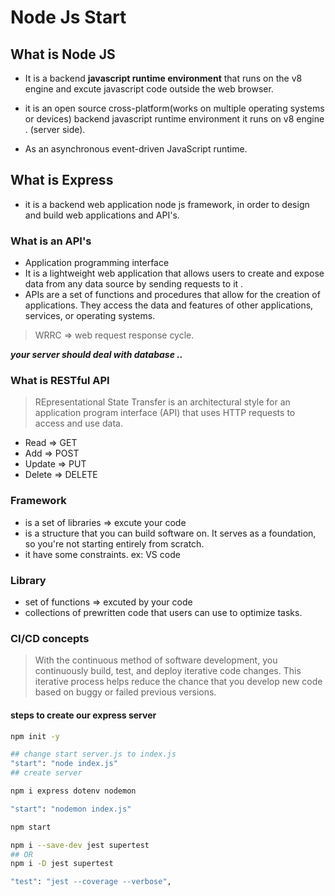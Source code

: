 # Node Js Start

## What is Node JS

* It is a backend **javascript runtime environment** that runs on the v8 engine and excute javascript code outside the web browser.
* it is an open source cross-platform(works on multiple operating systems or devices) backend javascript runtime environment it runs on v8 engine .
(server side).

* As an asynchronous event-driven JavaScript runtime.

## What is Express

* it is a backend web application node js framework, in order to design and build web applications and API's.

### What is an API's

* Application programming interface
* It is a lightweight web application that allows users to create and expose data from any data source by sending requests to it .
* APIs are a set of functions and procedures that allow for the creation of applications. They access the data and features of other applications, services, or operating systems.

> WRRC => web request response cycle.

**_your server should deal with database .._**

### What is RESTful API

> REpresentational State Transfer
 is an architectural style for an application program interface (API) that uses HTTP requests to access and use data.

* Read => GET
* Add => POST
* Update => PUT
* Delete => DELETE

### Framework

* is a set of libraries => excute your code
* is a structure that you can build software on. It serves as a foundation, so you're not starting entirely from scratch.
* it have some constraints.
ex: VS code

### Library

* set of functions => excuted by your code
* collections of prewritten code that users can use to optimize tasks.

### CI/CD concepts

> With the continuous method of software development, you continuously build, test, and deploy iterative code changes. This iterative process helps reduce the chance that you develop new code based on buggy or failed previous versions.

#### steps to create our express server

```bash
npm init -y

## change start server.js to index.js
"start": "node index.js" 
## create server

npm i express dotenv nodemon

"start": "nodemon index.js"

npm start

npm i --save-dev jest supertest
## OR
npm i -D jest supertest

"test": "jest --coverage --verbose",
```